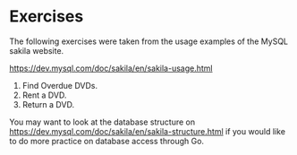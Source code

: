 # Exercises

The following exercises were taken from the usage examples of the MySQL sakila website.

<https://dev.mysql.com/doc/sakila/en/sakila-usage.html>

1. Find Overdue DVDs.
2. Rent a DVD.
3. Return a DVD.

You may want to look at the database structure on <https://dev.mysql.com/doc/sakila/en/sakila-structure.html> if you would like to do more practice on database access through Go. 